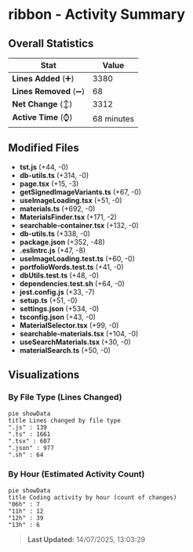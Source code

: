# ribbon - Activity Summary 

## Overall Statistics

| Stat                   | Value                                                             |
| ---------------------- | ----------------------------------------------------------------- |
| **Lines Added** (➕)   | 3380                                          |
| **Lines Removed** (➖) | 68                                        |
| **Net Change** (↕)    | 3312                |
| **Active Time** (⌚)   | 68 minutes |


## Modified Files
- **tst.js** (+44, -0)
- **db-utils.ts** (+314, -0)
- **page.tsx** (+15, -3)
- **getSignedImageVariants.ts** (+67, -0)
- **useImageLoading.tsx** (+51, -0)
- **materials.ts** (+692, -0)
- **MaterialsFinder.tsx** (+171, -2)
- **searchable-container.tsx** (+132, -0)
- **db-utils.ts** (+338, -0)
- **package.json** (+352, -48)
- **.eslintrc.js** (+47, -8)
- **useImageLoading.test.ts** (+60, -0)
- **portfolioWords.test.ts** (+41, -0)
- **dbUtils.test.ts** (+48, -0)
- **dependencies.test.sh** (+64, -0)
- **jest.config.js** (+33, -7)
- **setup.ts** (+51, -0)
- **settings.json** (+534, -0)
- **tsconfig.json** (+43, -0)
- **MaterialSelector.tsx** (+99, -0)
- **searchable-materials.tsx** (+104, -0)
- **useSearchMaterials.tsx** (+30, -0)
- **materialSearch.ts** (+50, -0)

## Visualizations

### By File Type (Lines Changed)

```mermaid
pie showData
title Lines changed by file type
".js" : 139
".ts" : 1661
".tsx" : 607
".json" : 977
".sh" : 64
```

### By Hour (Estimated Activity Count)

```mermaid
pie showData
title Coding activity by hour (count of changes)
"06h" : 7
"11h" : 12
"12h" : 39
"13h" : 6
```


> **Last Updated:** 14/07/2025, 13:03:29